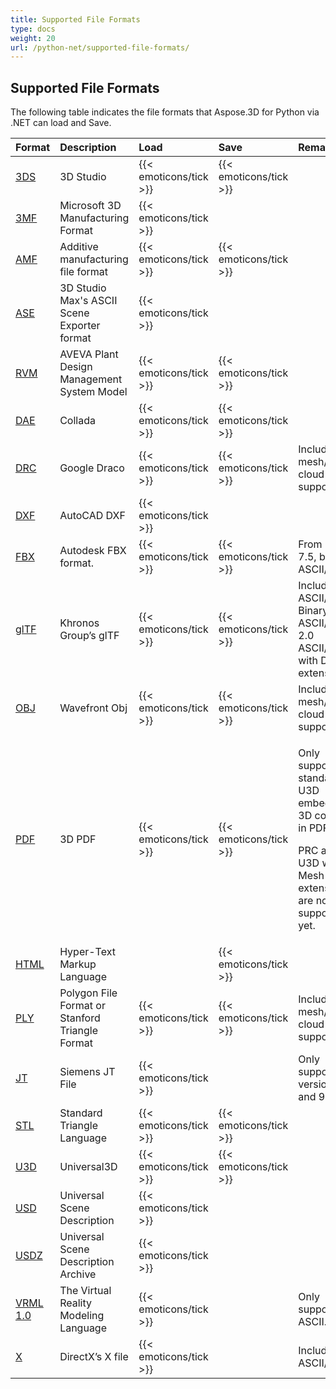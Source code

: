 ```yaml
---
title: Supported File Formats
type: docs
weight: 20
url: /python-net/supported-file-formats/
---
```


## **Supported File Formats**
The following table indicates the file formats that Aspose.3D for Python via .NET can load and Save.

|**Format**|**Description**|**Load**|**Save**|**Remarks**|
| :- | :- | :- | :- | :- |
|[3DS](https://docs.fileformat.com/3d/3ds/)|3D Studio|{{< emoticons/tick >}}|{{< emoticons/tick >}}| |
|[3MF](https://docs.fileformat.com/3d/3mf/)|Microsoft 3D Manufacturing Format|{{< emoticons/tick >}}| | |
|[AMF](https://docs.fileformat.com/3d/amf/)|Additive manufacturing file format|{{< emoticons/tick >}}|{{< emoticons/tick >}}| |
|[ASE](https://docs.fileformat.com/3d/ase/)|3D Studio Max's ASCII Scene Exporter format|{{< emoticons/tick >}}| | |
|[RVM](https://docs.fileformat.com/3d/rvm/)|AVEVA Plant Design Management System Model|{{< emoticons/tick >}}|{{< emoticons/tick >}}| |
|[DAE](https://docs.fileformat.com/3d/dae/)|Collada|{{< emoticons/tick >}}|{{< emoticons/tick >}}| |
|[DRC](https://docs.fileformat.com/3d/drc/)|Google Draco|{{< emoticons/tick >}}|{{< emoticons/tick >}}|Including mesh/point cloud support|
|[DXF](https://docs.fileformat.com/cad/dxf/)|AutoCAD DXF|{{< emoticons/tick >}}| | |
|[FBX](https://docs.fileformat.com/3d/fbx/)|Autodesk FBX format.|{{< emoticons/tick >}}|{{< emoticons/tick >}}|From 7.2 to 7.5, both ASCII/Binary.|
|[glTF](https://docs.fileformat.com/3d/glb/)|Khronos Group’s glTF|{{< emoticons/tick >}}|{{< emoticons/tick >}}|Including 1.0 ASCII/ Binary, 2.0 ASCII/Binary, 2.0 ASCII/Binary with Draco extension|
|[OBJ](https://docs.fileformat.com/3d/obj/)|Wavefront Obj|{{< emoticons/tick >}}|{{< emoticons/tick >}}|Including mesh/point cloud support.|
|[PDF](https://docs.fileformat.com/pdf/)|3D PDF|{{< emoticons/tick >}}|{{< emoticons/tick >}}|<p>Only supports standard U3D embedded 3D content in PDF.</p><p>PRC and U3D with RH Mesh extension are not supported yet.</p>|
|[HTML](https://docs.fileformat.com/web/html/)|Hyper-Text Markup Language| |{{< emoticons/tick >}}| |
|[PLY](https://docs.fileformat.com/3d/ply/)|Polygon File Format or Stanford Triangle Format|{{< emoticons/tick >}}|{{< emoticons/tick >}}|Including mesh/point cloud support.|
|[JT](https://docs.fileformat.com/3d/jt/)|Siemens JT File|{{< emoticons/tick >}}| |Only supports version 8 and 9.|
|[STL](https://docs.fileformat.com/cad/stl/)|Standard Triangle Language|{{< emoticons/tick >}}|{{< emoticons/tick >}}| |
|[U3D](https://docs.fileformat.com/3d/u3d/)|Universal3D|{{< emoticons/tick >}}|{{< emoticons/tick >}}| |
|[USD](https://docs.fileformat.com/3d/usd/)|Universal Scene Description|{{< emoticons/tick >}}|| |
|[USDZ](https://docs.fileformat.com/3d/usdz/)|Universal Scene Description Archive|{{< emoticons/tick >}}|| |
|[VRML 1.0](https://docs.fileformat.com/3d/vrml/)|The Virtual Reality Modeling Language|{{< emoticons/tick >}}| |Only supports 1.0 ASCII.|
|[X](https://docs.fileformat.com/3d/x/)|DirectX’s X file|{{< emoticons/tick >}}| |Including ASCII/Binary.|

